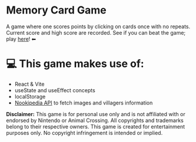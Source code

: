 # Memory Card Game 

A game where one scores points by clicking on cards once with no repeats. Current score and high score are recorded. See if you can beat the game; play [here](https://ac-memo-game.vercel.app/)! ⬅

# 💻 This game makes use of:
* React & Vite
* useState and useEffect concepts
* localStorage
* [Nookipedia API](https://api.nookipedia.com/doc#/paths/~1villagers/get) to fetch images and villagers information

<b>Disclaimer:</b>
This game is for personal use only and is not affiliated with or endorsed by Nintendo or Animal Crossing. All copyrights and trademarks belong to their respective owners. This game is created for entertainment purposes only. No copyright infringement is intended or implied.

